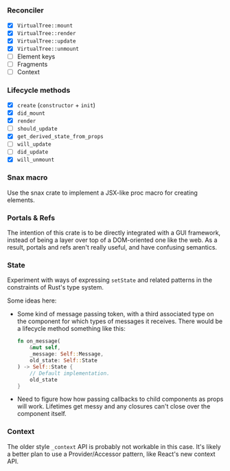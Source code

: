 ### Reconciler

- [x] `VirtualTree::mount`
- [x] `VirtualTree::render`
- [x] `VirtualTree::update`
- [x] `VirtualTree::unmount`
- [ ] Element keys
- [ ] Fragments
- [ ] Context

### Lifecycle methods

- [x] `create` (`constructor` + `init`)
- [x] `did_mount`
- [x] `render`
- [ ] `should_update`
- [x] `get_derived_state_from_props`
- [ ] `will_update`
- [ ] `did_update`
- [x] `will_unmount`

### Snax macro

Use the snax crate to implement a JSX-like proc macro for creating
elements.

### Portals & Refs

The intention of this crate is to be directly integrated with a GUI
framework, instead of being a layer over top of a DOM-oriented one like
the web. As a result, portals and refs aren't really useful, and have
confusing semantics.

### State

Experiment with ways of expressing `setState` and related patterns in
the constraints of Rust's type system.

Some ideas here:

- Some kind of message passing token, with a third associated type on
  the component for which types of messages it receives. There would be
  a lifecycle method something like this:
  
  ```rs
  fn on_message(
      &mut self,
      _message: Self::Message,
      old_state: Self::State
  ) -> Self::State {
      // Default implementation.
      old_state
  }
  ```
- Need to figure how how passing callbacks to child components as props
  will work. Lifetimes get messy and any closures can't close over the
  component itself.

### Context

The older style `_context` API is probably not workable in this case.
It's likely a better plan to use a Provider/Accessor pattern, like
React's new context API.
